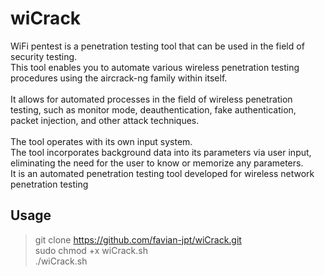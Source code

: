 # wiCrack
WiFi pentest is a penetration testing tool that can be used in the field of security testing.<br>
This tool enables you to automate various wireless penetration testing procedures using the aircrack-ng family within itself.<br>
<br>
It allows for automated processes in the field of wireless penetration testing, such as monitor mode, deauthentication, fake authentication, packet injection, and other attack techniques.<br>
<br>
The tool operates with its own input system.<br>
The tool incorporates background data into its parameters via user input, eliminating the need for the user to know or memorize any parameters.<br>
It is an automated penetration testing tool developed for wireless network penetration testing
## Usage
> git clone https://github.com/favian-jpt/wiCrack.git<br>
> sudo chmod +x wiCrack.sh<br>
> ./wiCrack.sh<br>
